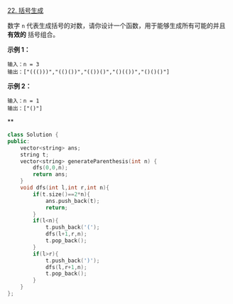 [22. 括号生成](https://leetcode.cn/problems/generate-parentheses/)



数字 `n` 代表生成括号的对数，请你设计一个函数，用于能够生成所有可能的并且 **有效的** 括号组合。

 

**示例 1：**

```
输入：n = 3
输出：["((()))","(()())","(())()","()(())","()()()"]
```

**示例 2：**

```
输入：n = 1
输出：["()"]
```



**

```cpp
class Solution {
public:
    vector<string> ans;
    string t;
    vector<string> generateParenthesis(int n) {
        dfs(0,0,n);
        return ans;
    }
    void dfs(int l,int r,int n){
        if(t.size()==2*n){
            ans.push_back(t);
            return;
        }
        if(l<n){
            t.push_back('(');
            dfs(l+1,r,n);
            t.pop_back();
        }
        if(l>r){
            t.push_back(')');
            dfs(l,r+1,n);
            t.pop_back();
        }
    }
};
```

